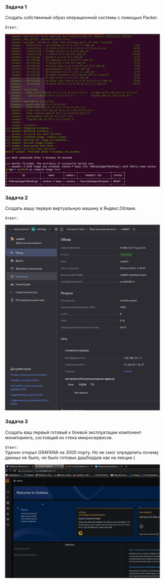 ### Задача 1
Создать собственный образ операционной системы с помощью Packer.<br>

`Ответ:`

![drawing](result-1.png)

### Задача 2
Создать вашу первую виртуальную машину в Яндекс.Облаке.

`Ответ:`

![drawing](result-2.png)

### Задача 3
Создать ваш первый готовый к боевой эксплуатации компонент мониторинга, состоящий из стека микросервисов.

`Ответ:`<br>
Удачно открыл GRAFANA на 3000 порту. Но не смог определить почему данных не было, не было готовых дашбордов как на лекции (

![drawing](result-3.png)